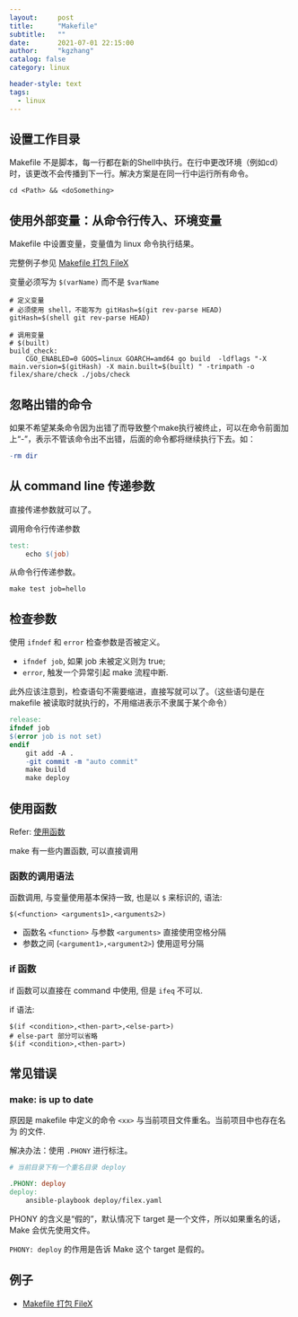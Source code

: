 ```yaml
---
layout:     post
title:      "Makefile"
subtitle:   ""
date:       2021-07-01 22:15:00
author:     "kgzhang"
catalog: false
category: linux

header-style: text
tags:
  - linux
---
```


## 设置工作目录
Makefile 不是脚本，每一行都在新的Shell中执行。在行中更改环境（例如cd）时，该更改不会传播到下一行。解决方案是在同一行中运行所有命令。
```shell 
cd <Path> && <doSomething>
```

## 使用外部变量：从命令行传入、环境变量
Makefile 中设置变量，变量值为 linux 命令执行结果。

完整例子参见 [Makefile 打包 FileX](https://gist.github.com/kougazhang/704a4afaa62f0962be4fd58d1ff87e73)

变量必须写为 `$(varName)` 而不是 `$varName`

```shell 
# 定义变量
# 必须使用 shell，不能写为 gitHash=$(git rev-parse HEAD) 
gitHash=$(shell git rev-parse HEAD)

# 调用变量
# $(built)
build_check:
	CGO_ENABLED=0 GOOS=linux GOARCH=amd64 go build  -ldflags "-X main.version=$(gitHash) -X main.built=$(built) " -trimpath -o filex/share/check ./jobs/check
```

## 忽略出错的命令
如果不希望某条命令因为出错了而导致整个make执行被终止，可以在命令前面加上“-”，表示不管该命令出不出错，后面的命令都将继续执行下去。如：
```makefile
-rm dir
```

## 从 command line 传递参数
直接传递参数就可以了。

调用命令行传递参数
```makefile
test:
    echo $(job)
```

从命令行传递参数。
```shell 
make test job=hello
```

## 检查参数
使用 `ifndef` 和 `error` 检查参数是否被定义。
- `ifndef job`, 如果 job 未被定义则为 true;
- `error`, 触发一个异常引起 make 流程中断.

此外应该注意到，检查语句不需要缩进，直接写就可以了。（这些语句是在 makefile 被读取时就执行的，不用缩进表示不隶属于某个命令）
```makefile
release:
ifndef job
$(error job is not set)
endif
	git add -A .
	-git commit -m "auto commit"
	make build
	make deploy
```

## 使用函数

Refer: [使用函数](https://seisman.github.io/how-to-write-makefile/functions.html#id2)

make 有一些内置函数, 可以直接调用

### 函数的调用语法

函数调用, 与变量使用基本保持一致, 也是以 `$` 来标识的, 语法:

```shell
$(<function> <arguments1>,<arguments2>)
```
- 函数名 `<function>` 与参数 `<arguments>` 直接使用空格分隔
- 参数之间 (`<argument1>,<argument2>`) 使用逗号分隔

### if 函数

if 函数可以直接在 command 中使用, 但是 `ifeq` 不可以.

if 语法:

```shell
$(if <condition>,<then-part>,<else-part>)
# else-part 部分可以省略
$(if <condition>,<then-part>)
```

## 常见错误

### make: <xx> is up to date
原因是 makefile 中定义的命令 `<xx>` 与当前项目文件重名。当前项目中也存在名为 <xx> 的文件.

解决办法：使用 `.PHONY` 进行标注。

```makefile
# 当前目录下有一个重名目录 deploy

.PHONY: deploy
deploy:
	ansible-playbook deploy/filex.yaml
```

PHONY 的含义是“假的”，默认情况下 target 是一个文件，所以如果重名的话，Make 会优先使用文件。

`PHONY: deploy` 的作用是告诉 Make 这个 target 是假的。


## 例子
+ [Makefile 打包 FileX](https://gist.github.com/kougazhang/704a4afaa62f0962be4fd58d1ff87e73)

